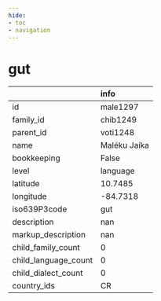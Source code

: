 ```yaml
---
hide:
- toc
- navigation
---
```

# gut
|                      | info         |
|:---------------------|:-------------|
| id                   | male1297     |
| family_id            | chib1249     |
| parent_id            | voti1248     |
| name                 | Maléku Jaíka |
| bookkeeping          | False        |
| level                | language     |
| latitude             | 10.7485      |
| longitude            | -84.7318     |
| iso639P3code         | gut          |
| description          | nan          |
| markup_description   | nan          |
| child_family_count   | 0            |
| child_language_count | 0            |
| child_dialect_count  | 0            |
| country_ids          | CR           |